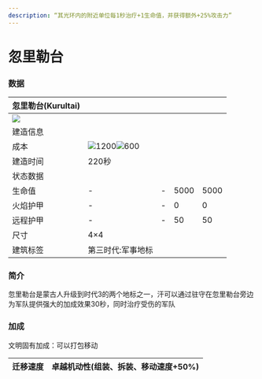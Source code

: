 ```yaml
---
description: “其光环内的附近单位每1秒治疗+1生命值，并获得额外+25%攻击力”
---
```


# 忽里勒台

### 数据

| 忽里勒台(Kurultai)                                                                                                             |                                                                                                                                                                                                       |   |      |      |
| -------------------------------------------------------------------------------------------------------------------------- | ----------------------------------------------------------------------------------------------------------------------------------------------------------------------------------------------------- | - | ---- | ---- |
| ![](https://seicing-1257171891.cos.ap-nanjing.myqcloud.com/3fatcatpool/aoe4/tech/%E5%BF%BD%E9%87%8C%E5%8B%92%E5%8F%B0.png) |                                                                                                                                                                                                       |   |      |      |
| 建造信息                                                                                                                       |                                                                                                                                                                                                       |   |      |      |
| 成本                                                                                                                         | ![](https://seicing-1257171891.cos.ap-nanjing.myqcloud.com/3fatcatpool/aoe4/tech/%E8%82%89.png)1200![](https://seicing-1257171891.cos.ap-nanjing.myqcloud.com/3fatcatpool/aoe4/tech/%E9%87%91.png)600 |   |      |      |
| 建造时间                                                                                                                       | 220秒                                                                                                                                                                                                  |   |      |      |
| 状态数据                                                                                                                       |                                                                                                                                                                                                       |   |      |      |
| 生命值                                                                                                                        | -                                                                                                                                                                                                     | - | 5000 | 5000 |
| 火焰护甲                                                                                                                       | -                                                                                                                                                                                                     | - | 0    | 0    |
| 远程护甲                                                                                                                       | -                                                                                                                                                                                                     | - | 50   | 50   |
| 尺寸                                                                                                                         | 4×4                                                                                                                                                                                                   |   |      |      |
| 建筑标签                                                                                                                       | 第三时代:军事地标                                                                                                                                                                                             |   |      |      |

### 简介

忽里勒台是蒙古人升级到时代3的两个地标之一，汗可以通过驻守在忽里勒台旁边为军队提供强大的加成效果30秒，同时治疗受伤的军队

### 加成 <a href="#sp" id="sp"></a>

文明固有加成：可以打包移动

| 迁移速度 | <img src="https://seicing-1257171891.cos.ap-nanjing.myqcloud.com/3fatcatpool/aoe4/tech/%E5%8D%93%E8%B6%8A%E6%9C%BA%E5%8A%A8%E6%80%A7.png" alt="" data-size="line">卓越机动性(组装、拆装、移动速度+50%) |
| ---- | --------------------------------------------------------------------------------------------------------------------------------------------------------------------------------------- |
